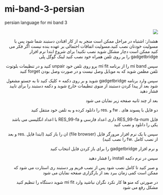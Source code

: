 # mi-band-3-persian
persian language for mi band 3
<div dir="rtl">
  <img src="https://user-images.githubusercontent.com/22473099/58502182-4770ce80-819b-11e9-92f3-c126584c82e8.jpg">
  
  هشدار: اشتباه در مراحل ممکن است منجر به از کار افتادن دستبند شما شود پس با مسولیت خودتان نصب کنید.مسولیت اتفاقات احتمالی بر عهده بنده نیست اگر فکر می کنید ممکن است دچار مشکل شوید نصب نکنید!
  برای شروع ابتدا نرم افزار gadgetbridge را بر روی تلفن همراه خود نصب کنید لینک گوگل پلی

سپس mi band را از برنامه mi fit برو روی تلفن خود  unpair  کنید و در تنظیمات بلوتوث تلفن مطمن شوید که به موبایل وصل نیست و در صورت وصل بودن  forget کنید
  
  
  سپس وارد برنامه gadgetbridge شوید و بر روی دکمه + کلیک کنید تا به جستو مشغول شود بعد از پیدا کردن دستبند از منوی تنطیمات خارج شوید و دکمه دستبند را برای تایید فشار دهید

بعد از چند ثانیه صفحه زیر نمایان می شود

 دو فایل با پسوند های   . fw و .res را دانلود کرده و به تلفن خود منتقل کنید
 
فایل RES_99-fa-num داری اعداد فارسی و RES_99-fa با اعداد انگلیسی می باشد یکی را دانلود و نصب کنید

سپس با یک نرم افزار مرورگر فایل (file browser) ان را باز کنید (ابتدا فایل .res و بعد از نصب کامل  .fw  را نصب کنید)
  
  
  و نرم افزار gadgetbridge  را برای باز کردن فایل انتخاب کنید

سپس در نرم دکمه install را فشار دهید

و صبر کنید تا کامل نصب شود پس از نصب فریم ور دستبند ری استارت می شود که ممکن است کمی زمان ببرد بعد از بارگزاری صفحه نمایان می شود

در صورتی که منو ها کار نکرد نگران نباشید وارد mi fit  شوید دستگاه را تنظیم کنید مشکل رفع می شود


  
  
  
  
  
  
  
  </div>
